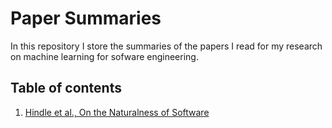 # Paper Summaries

In this repository I store the summaries of the papers I read for my research on machine learning for sofware engineering.

## Table of contents

1. [Hindle et al., On the Naturalness of Software](summaries/hindle2016naturalness.md)
